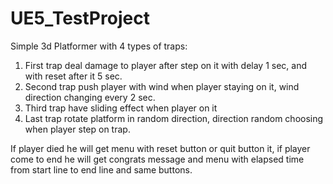 # UE5_TestProject
Simple 3d Platformer with 4 types of traps:
1. First trap deal damage to player after step on it with delay 1 sec, and with reset after it 5 sec.
2. Second trap push player with wind when player staying on it, wind direction changing every 2 sec.
3. Third trap have sliding effect when player on it
4. Last trap rotate platform in random direction, direction random choosing when player step on trap.

If player died he will get menu with reset button or quit button it, if player come to end he will get congrats message and menu with elapsed time from start line to end line and same buttons.
